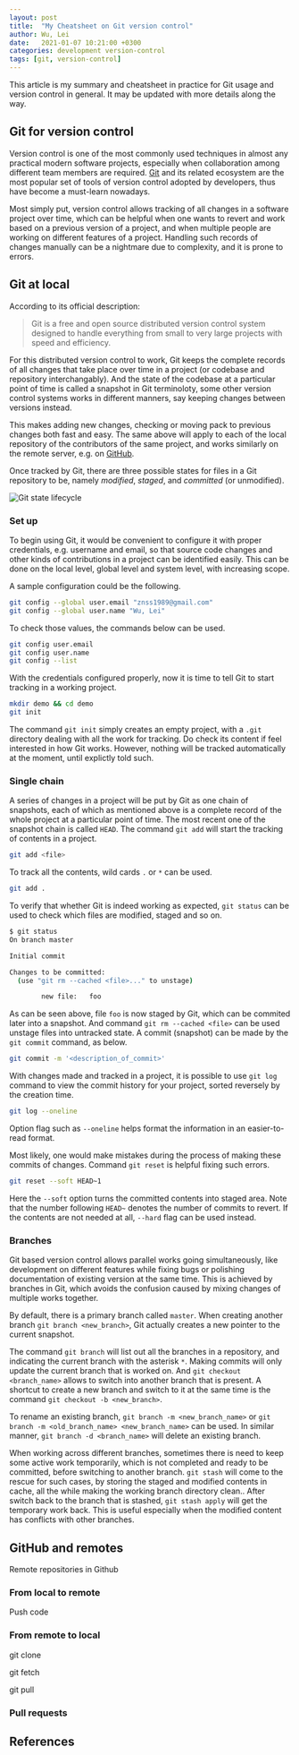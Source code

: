 ```yaml
---
layout: post
title:  "My Cheatsheet on Git version control"
author: Wu, Lei
date:   2021-01-07 10:21:00 +0300
categories: development version-control
tags: [git, version-control]
---
```


This article is my summary and cheatsheet in practice for Git usage and version control in general. It may be updated with more details along the way.

## Git for version control

Version control is one of the most commonly used techniques in almost any practical modern software projects, especially when collaboration among different team members are required. [Git](https://git-scm.com/) and its related ecosystem are the most popular set of tools of version control adopted by developers, thus have become a must-learn nowadays.

Most simply put, version control allows tracking of all changes in a software project over time, which can be helpful when one wants to revert and work based on a previous version of a project, and when multiple people are working on different features of a project. Handling such records of changes manually can be a nightmare due to complexity, and it is prone to errors.

## Git at local

According to its official description:

> Git is a free and open source distributed version control system designed to handle everything from small to very large projects with speed and efficiency.

For this distributed version control to work, Git keeps the complete records of all changes that take place over time in a project (or codebase and repository interchangably). And the state of the codebase at a particular point of time is called a snapshot in Git terminoloty, some other version control systems works in different manners, say keeping changes between versions instead. 

This makes adding new changes, checking or moving pack to previous changes both fast and easy. The same above will apply to each of the local repository of the contributors of the same project, and works similarly on the remote server, e.g. on [GitHub](https://github.com/).

Once tracked by Git, there are three possible states for files in a Git repository to be, namely *modified*, *staged*, and *committed* (or unmodified).

![Git state lifecycle](https://git-scm.com/book/en/v2/images/lifecycle.png)

### Set up

To begin using Git, it would be convenient to configure it with proper credentials, e.g. username and email, so that source code changes and other kinds of contributions in a project can be identified easily. This can be done on the local level, global level and system level, with increasing scope.

A sample configuration could be the following.

```bash
git config --global user.email "znss1989@gmail.com"
git config --global user.name "Wu, Lei"
```

To check those values, the commands below can be used.

```bash
git config user.email
git config user.name
git config --list
```

With the credentials configured properly, now it is time to tell Git to start tracking in a working project.

```bash
mkdir demo && cd demo
git init
```

The command `git init` simply creates an empty project, with a `.git` directory dealing with all the work for tracking. Do check its content if feel interested in how Git works. However, nothing will be tracked automatically at the moment, until explictly told such.

### Single chain

A series of changes in a project will be put by Git as one chain of snapshots, each of which as mentioned above is a complete record of the whole project at a particular point of time. The most recent one of the snapshot chain is called `HEAD`. The command `git add` will start the tracking of contents in a project. 

```bash
git add <file>
```

To track all the contents, wild cards `.` or `*` can be used.

```bash
git add .
```

To verify that whether Git is indeed working as expected, `git status` can be used to check which files are modified, staged and so on.

```bash
$ git status
On branch master

Initial commit

Changes to be committed:
  (use "git rm --cached <file>..." to unstage)

        new file:   foo
```

As can be seen above, file `foo` is now staged by Git, which can be commited later into a snapshot. And command `git rm --cached <file>` can be used unstage files into untracked state. A commit (snapshot) can be made by the `git commit` command, as below.

```bash
git commit -m '<description_of_commit>'
```

With changes made and tracked in a project, it is possible to use `git log` command to view the commit history for your project, sorted reversely by the creation time.

```bash
git log --oneline
```

Option flag such as `--oneline` helps format the information in an easier-to-read format.

Most likely, one would make mistakes during the process of making these commits of changes. Command `git reset` is helpful fixing such errors.

```bash
git reset --soft HEAD~1
```

Here the `--soft` option turns the committed contents into staged area. Note that the number following `HEAD~` denotes the number of commits to revert. If the contents are not needed at all, `--hard` flag can be used instead.

### Branches

Git based version control allows parallel works going simultaneously, like development on different features while fixing bugs or polishing documentation of existing version at the same time. This is achieved by branches in Git, which avoids the confusion caused by mixing changes of multiple works together. 

By default, there is a primary branch called `master`. When creating another branch `git branch <new_branch>`, Git actually creates a new pointer to the current snapshot. 

The command `git branch` will list out all the branches in a repository, and indicating the current branch with the asterisk `*`. Making commits will only update the current branch that is worked on. And `git checkout <branch_name>` allows to switch into another branch that is present. A shortcut to create a new branch and switch to it at the same time is the command `git checkout -b <new_branch>`.

To rename an existing branch, `git branch -m <new_branch_name>` or `git branch -m <old_branch_name> <new_branch_name>` can be used. In similar manner, `git branch -d <branch_name>` will delete an existing branch.

When working across different branches, sometimes there is need to keep some active work temporarily, which is not completed and ready to be committed, before switching to another branch. `git stash` will come to the rescue for such cases, by storing the staged and modified contents in cache, all the while making the working branch directory clean.. After switch back to the branch that is stashed, `git stash apply` will get the temporary work back. This is useful especially when the modified content has conflicts with other branches.

<!-- Create, switch, delete a branch -->

<!-- Git stash -->

<!-- Merge and resolve conflicts -->

<!-- Rebase and resolve conflicts -->

## GitHub and remotes

Remote repositories in Github

### From local to remote

Push code

### From remote to local

git clone

git fetch

git pull

### Pull requests

## References